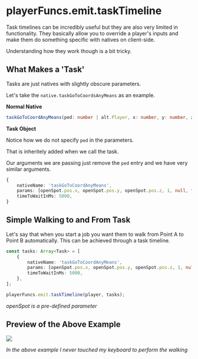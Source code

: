 

# playerFuncs.emit.taskTimeline

Task timelines can be incredibly useful but they are also very limited in functionality. They basically allow you to override a player's inputs and make them do something specific with natives on client-side.

Understanding how they work though is a bit tricky.

## What Makes a 'Task'

Tasks are just natives with slightly obscure parameters.

Let's take the `native.taskGoToCoordsAnyMeans` as an example.

**Normal Native**

```typescript
taskGoToCoordAnyMeans(ped: number | alt.Player, x: number, y: number, z: number, speed: number, p5: any, p6: boolean, walkingStyle: number, p8: number);
```

**Task Object**

Notice how we do not specify `ped` in the parameters. 

That is inheritely added when we call the task.

Our arguments we are passing just remove the `ped` entry and we have very similar arguments.

```typescript
{
    nativeName: 'taskGoToCoordAnyMeans',
    params: [openSpot.pos.x, openSpot.pos.y, openSpot.pos.z, 1, null, false, 786603, 0],
    timeToWaitInMs: 5000,
}
```


## Simple Walking to and From Task

Let's say that when you start a job you want them to walk from Point A to Point B automatically. This can be achieved through a task timeline.

```typescript
const tasks: Array<Task> = [
    {
        nativeName: 'taskGoToCoordAnyMeans',
        params: [openSpot.pos.x, openSpot.pos.y, openSpot.pos.z, 1, null, false, 786603, 0],
        timeToWaitInMs: 5000,
    },
];

playerFuncs.emit.taskTimeline(player, tasks);
```

_openSpot is a pre-defined parameter_

## Preview of the Above Example

![](https://thumbs.gfycat.com/JubilantDearHousefly-size_restricted.gif)

_In the above example I never touched my keyboard to perform the walking_